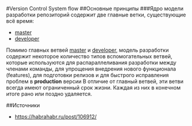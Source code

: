 #Version Control System flow
##Основные принципы
###Ядро модели разработки
репозиторий содержит две главные ветки, существующие всё время:
- [master](branch-mater.md)
- [developer](branch-developer.md)

Помимо главных ветвей [master](branch-mater.md) и [developer](branch-developer.md), модель разработки содержит некоторое количество типов вспомогательных ветвей, которые используются для распараллеливания разработки между членами команды, для упрощения внедрения нового функционала (features), для подготовки релизов и для быстрого исправления проблем в __production__ версии 
В отличие от главный ветвей, эти ветви всегда имеют ограниченный срок жизни. Каждая из них в конечном итоге рано или поздно удаляется.

##Источники
* https://habrahabr.ru/post/106912/